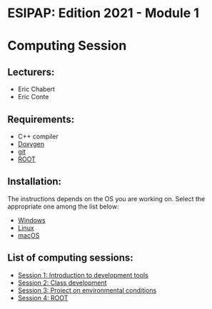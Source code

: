 # ESIPAP: Edition 2021 - Module 1
#   Computing Session


## Lecturers:
  - Eric Chabert
  - Eric Conte


## Requirements:
  - C++ compiler
  - [Doxygen](https://www.doxygen.nl/index.html)
  - [git](https://github.com/)
  - [ROOT](https://root.cern.ch/)


## Installation:
 
The instructions depends on the OS you are working on.
Select the appropriate one among the list below:
  - [Windows](install/Windows.md)
  - [Linux](install/Linux.md)
  - [macOS](install/macOS.md)


## List of computing sessions:
  - [Session 1: Introduction to development tools](sessions/Session1.md)
  - [Session 2: Class development](sessions/Session2.md)
  - [Session 3: Project on environmental conditions](Session3.md)
  - [Session 4: ROOT](sessions/Session4.md)


